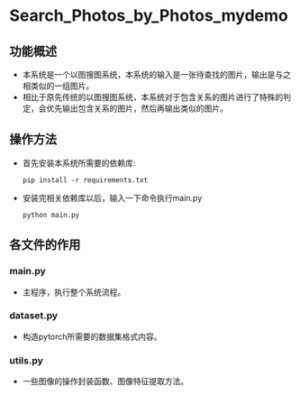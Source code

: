 # Search_Photos_by_Photos_mydemo
## 功能概述
- 本系统是一个以图搜图系统，本系统的输入是一张待查找的图片，输出是与之相类似的一组图片。
- 相比于原先传统的以图搜图系统，本系统对于包含关系的图片进行了特殊的判定，会优先输出包含关系的图片，然后再输出类似的图片。
## 操作方法
- 首先安装本系统所需要的依赖库:
    ```shell
    pip install -r requirements.txt
    ```
- 安装完相关依赖库以后，输入一下命令执行main.py

    ```shell
    python main.py
    ```

## 各文件的作用
### main.py
- 主程序，执行整个系统流程。
### dataset.py
- 构造pytorch所需要的数据集格式内容。
### utils.py
- 一些图像的操作封装函数、图像特征提取方法。